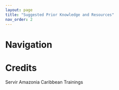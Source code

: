 ```yaml
---
layout: page
title: "Suggested Prior Knowledge and Resources"
nav_order: 2
---
```


# Navigation
# Credits
Servir Amazonia Caribbean Trainings
